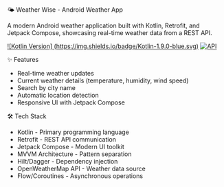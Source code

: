  🌤️ Weather Wise - Android Weather App

A modern Android weather application built with Kotlin, Retrofit, and Jetpack Compose, showcasing real-time weather data from a REST API.

[![Kotlin Version] (https://img.shields.io/badge/Kotlin-1.9.0-blue.svg)](https://kotlinlang.org)
[![API](https://img.shields.io/badge/API-21%2B-brightgreen.svg)](https://android-arsenal.com/api?level=21)

 ✨ Features
- Real-time weather updates
- Current weather details (temperature, humidity, wind speed)
- Search by city name
- Automatic location detection
- Responsive UI with Jetpack Compose

 🛠 Tech Stack
- Kotlin - Primary programming language
- Retrofit - REST API communication
- Jetpack Compose - Modern UI toolkit
- MVVM Architecture - Pattern separation
- Hilt/Dagger - Dependency injection
- OpenWeatherMap API - Weather data source
- Flow/Coroutines - Asynchronous operations
